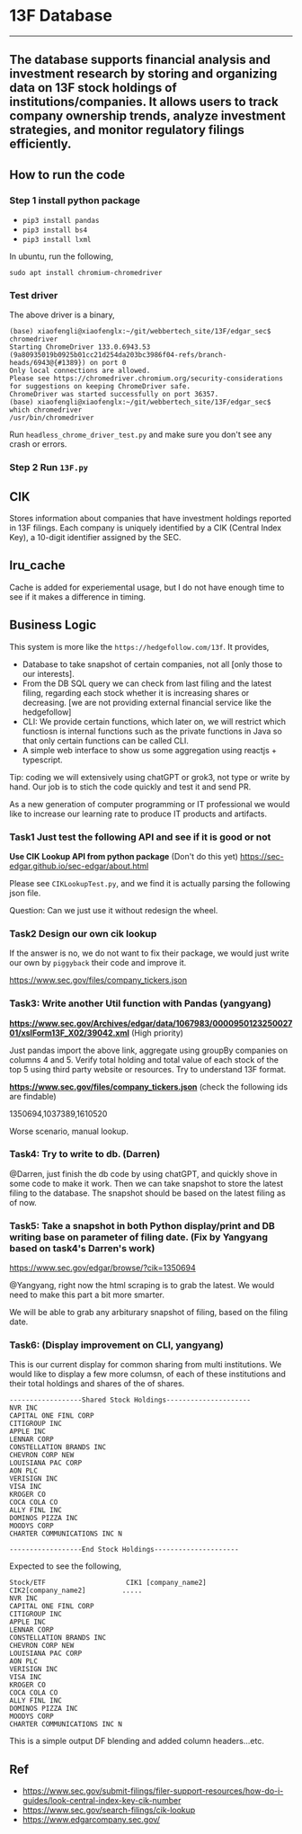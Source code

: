 # 13F Database

---------------------------------------------
The database supports financial analysis and investment research by storing and organizing data on 13F stock holdings of 
institutions/companies. It allows users to track company ownership trends, analyze investment strategies, and monitor regulatory 
filings efficiently.
---------------------------------------------

## How to run the code

### Step 1 install python package

* `pip3 install pandas`
* `pip3 install bs4`
* `pip3 install lxml`

In ubuntu, run the following,

`sudo apt install chromium-chromedriver`

### Test driver

The above driver is a binary,

```shell
(base) xiaofengli@xiaofenglx:~/git/webbertech_site/13F/edgar_sec$ chromedriver
Starting ChromeDriver 133.0.6943.53 (9a80935019b0925b01cc21d254da203bc3986f04-refs/branch-heads/6943@{#1389}) on port 0
Only local connections are allowed.
Please see https://chromedriver.chromium.org/security-considerations for suggestions on keeping ChromeDriver safe.
ChromeDriver was started successfully on port 36357.
(base) xiaofengli@xiaofenglx:~/git/webbertech_site/13F/edgar_sec$ which chromedriver
/usr/bin/chromedriver
```

Run `headless_chrome_driver_test.py` and make sure you don't see any crash or errors.

### Step 2 Run `13F.py`

## CIK

Stores information about companies that have investment holdings reported in 13F filings.
Each company is uniquely identified by a CIK (Central Index Key), a 10-digit identifier assigned by the SEC.

## lru_cache

Cache is added for experiemental usage, but I do not have enough time to see if it makes a difference in timing.

## Business Logic

This system is more like the `https://hedgefollow.com/13f`. It provides,

* Database to take snapshot of certain companies, not all [only those to our interests].
* From the DB SQL query we can check from last filing and the latest filing, regarding each stock whether it is increasing shares or decreasing. [we are not providing external financial service like the hedgefollow]
* CLI: We provide certain functions, which later on, we will restrict which functiosn is internal functions such as the private functions in Java so that only certain functions can be called CLI.
* A simple web interface to show us some aggregation using reactjs + typescript.

Tip: coding we will extensively using chatGPT or grok3, not type or write by hand. Our job is to stich the code quickly and test it and send PR.

As a new generation of computer programming or IT professional we would like to increase our learning rate to produce IT products and artifacts.

### Task1 Just test the following API and see if it is good or not

**Use CIK Lookup API from python package** (Don't do this yet)
https://sec-edgar.github.io/sec-edgar/about.html

Please see `CIKLookupTest.py`, and we find it is actually parsing the following json file.

Question: Can we just use it without redesign the wheel.

### Task2 Design our own cik lookup

If the answer is no, we do not want to fix their package, we would just write our own by `piggyback` their code and improve it.

https://www.sec.gov/files/company_tickers.json

### Task3: Write another Util function with Pandas (yangyang)

**https://www.sec.gov/Archives/edgar/data/1067983/000095012325002701/xslForm13F_X02/39042.xml** (High priority)

Just pandas import the above link, aggregate using groupBy companies on columns 4 and 5.
Verify total holding and total value of each stock of the top 5 using third party website or resources.
Try to understand 13F format.

**https://www.sec.gov/files/company_tickers.json** (check the following ids are findable)

1350694,1037389,1610520

Worse scenario, manual lookup.

### Task4: Try to write to db. (Darren)

@Darren, just finish the db code by using chatGPT, and quickly shove in some code to make it work.
Then we can take snapshot to store the latest filing to the database.
The snapshot should be based on the latest filing as of now.

### Task5: Take a snapshot in both Python display/print and DB writing base on parameter of filing date. (Fix by Yangyang based on task4's Darren's work)

https://www.sec.gov/edgar/browse/?cik=1350694

@Yangyang, right now the html scraping is to grab the latest. We would need to make this part a bit more smarter.

We will be able to grab any arbiturary snapshot of filing, based on the filing date.

### Task6: (Display improvement on CLI, yangyang)

This is our current display for common sharing from multi institutions.
We would like to display a few more columsn, of each of these institutions and their total holdings and shares of the
of shares.

```shell
------------------Shared Stock Holdings---------------------
NVR INC
CAPITAL ONE FINL CORP
CITIGROUP INC
APPLE INC
LENNAR CORP
CONSTELLATION BRANDS INC
CHEVRON CORP NEW
LOUISIANA PAC CORP
AON PLC
VERISIGN INC
VISA INC
KROGER CO
COCA COLA CO
ALLY FINL INC
DOMINOS PIZZA INC
MOODYS CORP
CHARTER COMMUNICATIONS INC N

------------------End Stock Holdings---------------------
```

Expected to see the following,

```
Stock/ETF                    CIK1 [company_name2]                 CIK2[company_name2]         .....
NVR INC
CAPITAL ONE FINL CORP
CITIGROUP INC
APPLE INC
LENNAR CORP
CONSTELLATION BRANDS INC
CHEVRON CORP NEW
LOUISIANA PAC CORP
AON PLC
VERISIGN INC
VISA INC
KROGER CO
COCA COLA CO
ALLY FINL INC
DOMINOS PIZZA INC
MOODYS CORP
CHARTER COMMUNICATIONS INC N
```

This is a simple output DF blending and added column headers...etc.

## Ref

- https://www.sec.gov/submit-filings/filer-support-resources/how-do-i-guides/look-central-index-key-cik-number
- https://www.sec.gov/search-filings/cik-lookup
- https://www.edgarcompany.sec.gov/